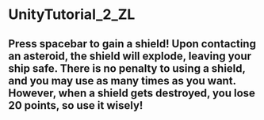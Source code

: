 # UnityTutorial_2_ZL

## Press spacebar to gain a shield! Upon contacting an asteroid, the shield will explode, leaving your ship safe. There is no penalty to using a shield, and you may use as many times as you want. However, when a shield gets destroyed, you lose 20 points, so use it wisely!
